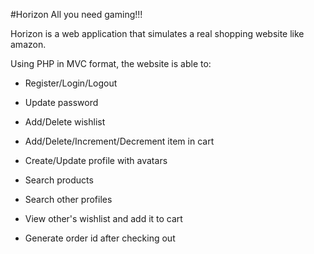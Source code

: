 #Horizon All you need gaming!!! 

Horizon is a web application that simulates a real shopping website like amazon.

Using PHP in MVC format, the website is able to:

- Register/Login/Logout

- Update password

- Add/Delete wishlist

- Add/Delete/Increment/Decrement item in cart

- Create/Update profile with avatars

- Search products

- Search other profiles

- View other's wishlist and add it to cart

- Generate order id after checking out
